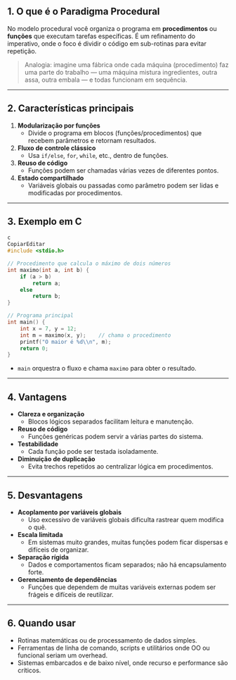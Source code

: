 ## 1. O que é o Paradigma Procedural

No modelo procedural você organiza o programa em **procedimentos** ou **funções** que executam tarefas específicas. É um refinamento do imperativo, onde o foco é dividir o código em sub-rotinas para evitar repetição.

> Analogia: imagine uma fábrica onde cada máquina (procedimento) faz uma parte do trabalho — uma máquina mistura ingredientes, outra assa, outra embala — e todas funcionam em sequência.

---

## 2. Características principais

1. **Modularização por funções**
    - Divide o programa em blocos (funções/procedimentos) que recebem parâmetros e retornam resultados.
2. **Fluxo de controle clássico**
    - Usa `if/else`, `for`, `while`, etc., dentro de funções.
3. **Reuso de código**
    - Funções podem ser chamadas várias vezes de diferentes pontos.
4. **Estado compartilhado**
    - Variáveis globais ou passadas como parâmetro podem ser lidas e modificadas por procedimentos.

---

## 3. Exemplo em C

```c
c
CopiarEditar
#include <stdio.h>

// Procedimento que calcula o máximo de dois números
int maximo(int a, int b) {
    if (a > b)
        return a;
    else
        return b;
}

// Programa principal
int main() {
    int x = 7, y = 12;
    int m = maximo(x, y);    // chama o procedimento
    printf("O maior é %d\\n", m);
    return 0;
}

```

- `main` orquestra o fluxo e chama `maximo` para obter o resultado.

---

## 4. Vantagens

- **Clareza e organização**
    - Blocos lógicos separados facilitam leitura e manutenção.
- **Reuso de código**
    - Funções genéricas podem servir a várias partes do sistema.
- **Testabilidade**
    - Cada função pode ser testada isoladamente.
- **Diminuição de duplicação**
    - Evita trechos repetidos ao centralizar lógica em procedimentos.

---

## 5. Desvantagens

- **Acoplamento por variáveis globais**
    - Uso excessivo de variáveis globais dificulta rastrear quem modifica o quê.
- **Escala limitada**
    - Em sistemas muito grandes, muitas funções podem ficar dispersas e difíceis de organizar.
- **Separação rígida**
    - Dados e comportamentos ficam separados; não há encapsulamento forte.
- **Gerenciamento de dependências**
    - Funções que dependem de muitas variáveis externas podem ser frágeis e difíceis de reutilizar.

---

## 6. Quando usar

- Rotinas matemáticas ou de processamento de dados simples.
- Ferramentas de linha de comando, scripts e utilitários onde OO ou funcional seriam um overhead.
- Sistemas embarcados e de baixo nível, onde recurso e performance são críticos.